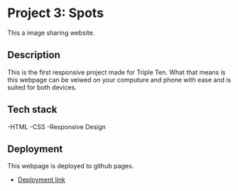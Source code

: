 # Project 3: Spots

This a image sharing website.

## Description

This is the first responsive project made for Triple Ten. What that means is this webpage can be veiwed on your computure and phone with ease and is suited for both devices.

## Tech stack

-HTML
-CSS
-Responsive Design

## Deployment

This webpage is deployed to github pages.

- [Deployment link](https://deondre2000.github.io/se_project_spots)
